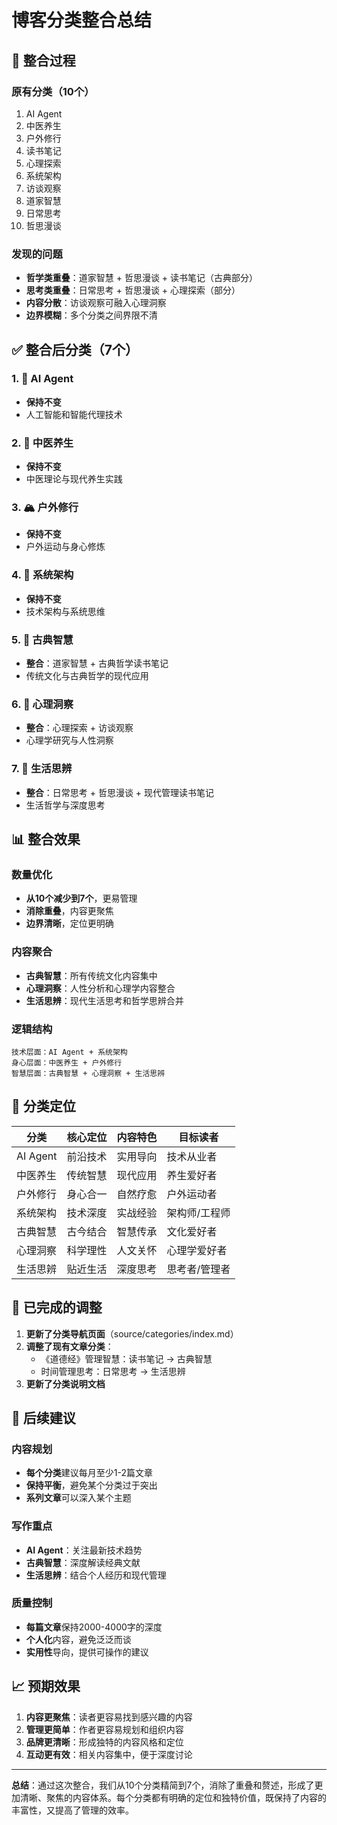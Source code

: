 # 博客分类整合总结

## 🔄 整合过程

### 原有分类（10个）
1. AI Agent
2. 中医养生  
3. 户外修行
4. 读书笔记
5. 心理探索
6. 系统架构
7. 访谈观察
8. 道家智慧
9. 日常思考
10. 哲思漫谈

### 发现的问题
- **哲学类重叠**：道家智慧 + 哲思漫谈 + 读书笔记（古典部分）
- **思考类重叠**：日常思考 + 哲思漫谈 + 心理探索（部分）
- **内容分散**：访谈观察可融入心理洞察
- **边界模糊**：多个分类之间界限不清

## ✅ 整合后分类（7个）

### 1. 🤖 **AI Agent**
- **保持不变**
- 人工智能和智能代理技术

### 2. 🌿 **中医养生**
- **保持不变**
- 中医理论与现代养生实践

### 3. 🏔️ **户外修行**
- **保持不变**
- 户外运动与身心修炼

### 4. 🎯 **系统架构**
- **保持不变**
- 技术架构与系统思维

### 5. 🌸 **古典智慧**
- **整合**：道家智慧 + 古典哲学读书笔记
- 传统文化与古典哲学的现代应用

### 6. 🧠 **心理洞察**
- **整合**：心理探索 + 访谈观察
- 心理学研究与人性洞察

### 7. 💭 **生活思辨**
- **整合**：日常思考 + 哲思漫谈 + 现代管理读书笔记
- 生活哲学与深度思考

## 📊 整合效果

### 数量优化
- **从10个减少到7个**，更易管理
- **消除重叠**，内容更聚焦
- **边界清晰**，定位更明确

### 内容聚合
- **古典智慧**：所有传统文化内容集中
- **心理洞察**：人性分析和心理学内容整合
- **生活思辨**：现代生活思考和哲学思辨合并

### 逻辑结构
```
技术层面：AI Agent + 系统架构
身心层面：中医养生 + 户外修行  
智慧层面：古典智慧 + 心理洞察 + 生活思辨
```

## 🎯 分类定位

| 分类 | 核心定位 | 内容特色 | 目标读者 |
|------|----------|----------|----------|
| AI Agent | 前沿技术 | 实用导向 | 技术从业者 |
| 中医养生 | 传统智慧 | 现代应用 | 养生爱好者 |
| 户外修行 | 身心合一 | 自然疗愈 | 户外运动者 |
| 系统架构 | 技术深度 | 实战经验 | 架构师/工程师 |
| 古典智慧 | 古今结合 | 智慧传承 | 文化爱好者 |
| 心理洞察 | 科学理性 | 人文关怀 | 心理学爱好者 |
| 生活思辨 | 贴近生活 | 深度思考 | 思考者/管理者 |

## 📝 已完成的调整

1. **更新了分类导航页面**（source/categories/index.md）
2. **调整了现有文章分类**：
   - 《道德经》管理智慧：读书笔记 → 古典智慧
   - 时间管理思考：日常思考 → 生活思辨
3. **更新了分类说明文档**

## 🚀 后续建议

### 内容规划
- **每个分类**建议每月至少1-2篇文章
- **保持平衡**，避免某个分类过于突出
- **系列文章**可以深入某个主题

### 写作重点
- **AI Agent**：关注最新技术趋势
- **古典智慧**：深度解读经典文献
- **生活思辨**：结合个人经历和现代管理

### 质量控制
- **每篇文章**保持2000-4000字的深度
- **个人化**内容，避免泛泛而谈
- **实用性**导向，提供可操作的建议

## 📈 预期效果

1. **内容更聚焦**：读者更容易找到感兴趣的内容
2. **管理更简单**：作者更容易规划和组织内容
3. **品牌更清晰**：形成独特的内容风格和定位
4. **互动更有效**：相关内容集中，便于深度讨论

---

**总结**：通过这次整合，我们从10个分类精简到7个，消除了重叠和赘述，形成了更加清晰、聚焦的内容体系。每个分类都有明确的定位和独特价值，既保持了内容的丰富性，又提高了管理的效率。
